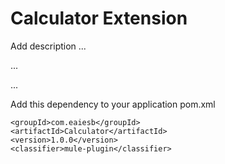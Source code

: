 # Calculator Extension

Add description ...


...


...


Add this dependency to your application pom.xml

```
<groupId>com.eaiesb</groupId>
<artifactId>Calculator</artifactId>
<version>1.0.0</version>
<classifier>mule-plugin</classifier>
```
